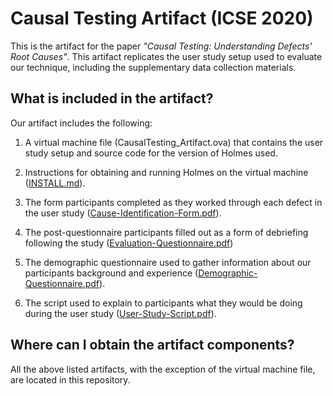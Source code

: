 # Causal Testing Artifact (ICSE 2020)

This is the artifact for the paper *"Causal Testing: Understanding
Defects' Root Causes"*. This artifact replicates the user study setup
used to evaluate our technique, including the supplementary data
collection materials.

## What is included in the artifact?

Our artifact includes the following:

1. A virtual machine file (CausalTesting_Artifact.ova) that contains
the user study setup and source code for the version of Holmes used.

2. Instructions for obtaining and running Holmes on the virtual machine ([INSTALL.md](https://github.com/LASER-UMASS/CausalTesting-Artifact_ICSE20/blob/master/INSTALL.md)).

3. The form participants completed as they worked through
each defect in the user study ([Cause-Identification-Form.pdf](https://github.com/LASER-UMASS/CausalTesting-Artifact_ICSE20/blob/master/Cause-Identification-Form.pdf)).

4. The post-questionnaire participants filled out as a form of
debriefing following the study ([Evaluation-Questionnaire.pdf](https://github.com/LASER-UMASS/CausalTesting-Artifact_ICSE20/blob/master/Evaluation-Questionnaire.pdf))

5. The demographic questionnaire used to gather information about our
   participants background and experience ([Demographic-Questionnaire.pdf](https://github.com/LASER-UMASS/CausalTesting-Artifact_ICSE20/blob/master/Demographic-Questionnaire.pdf)).

6. The script used to explain to participants what they would be doing
   during the user study ([User-Study-Script.pdf](https://github.com/LASER-UMASS/CausalTesting-Artifact_ICSE20/blob/master/User-Study-Script.pdf)).

## Where can I obtain the artifact components?

All the above listed artifacts, with the exception of the virtual machine file, are located in this repository.
